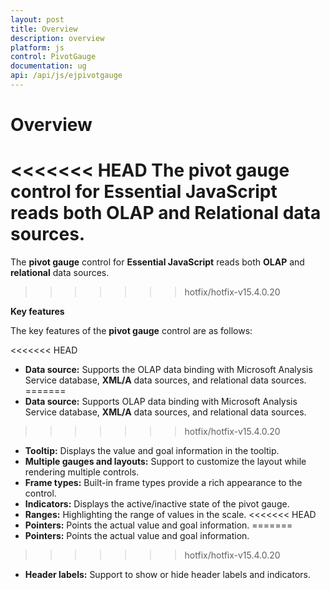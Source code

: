```yaml
---
layout: post
title: Overview
description: overview
platform: js
control: PivotGauge
documentation: ug
api: /api/js/ejpivotgauge
---
```


# Overview

<<<<<<< HEAD
The **pivot gauge** control for **Essential JavaScript** reads both **OLAP** and **Relational** data sources. 
=======
The **pivot gauge** control for **Essential JavaScript** reads both **OLAP** and **relational** data sources.
>>>>>>> hotfix/hotfix-v15.4.0.20

**Key features**

The key features of the **pivot gauge** control are as follows:

<<<<<<< HEAD
* **Data source:** Supports the OLAP data binding with Microsoft Analysis Service database, **XML/A** data sources, and relational data sources.
=======
* **Data source:** Supports OLAP data binding with Microsoft Analysis Service database, **XML/A** data sources, and relational data sources.
>>>>>>> hotfix/hotfix-v15.4.0.20
* **Tooltip:** Displays the value and goal information in the tooltip.
* **Multiple gauges and layouts:** Support to customize the layout while rendering multiple controls.
* **Frame types:** Built-in frame types provide a rich appearance to the control.
* **Indicators:** Displays the active/inactive state of the pivot gauge.
* **Ranges:** Highlighting the range of values in the scale.
<<<<<<< HEAD
* **Pointers:**  Points the actual value and goal information.
=======
* **Pointers:** Points the actual value and goal information.
>>>>>>> hotfix/hotfix-v15.4.0.20
* **Header labels:** Support to show or hide header labels and indicators.